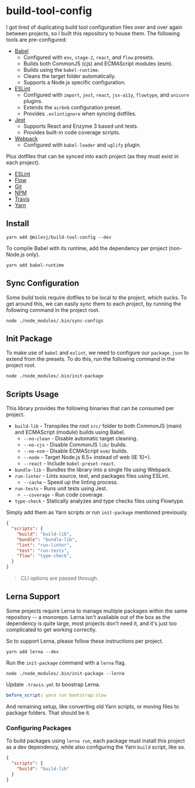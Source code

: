 # build-tool-config

I got tired of duplicating build tool configuration files over and over again between projects,
so I built this repository to house them. The following tools are pre-configured:

* [Babel](https://github.com/milesj/build-tool-config/blob/master/configs/babel.js)
  * Configured with `env`, `stage-2`, `react`, and `flow` presets.
  * Builds both CommonJS (cjs) and ECMAScript modules (esm).
  * Builds using the `babel-runtime`.
  * Cleans the target folder automatically.
  * Supports a Node.js specific configuration.
* [ESLint](https://github.com/milesj/build-tool-config/blob/master/configs/eslint.js)
  * Configured with `import`, `jest`, `react`, `jsx-a11y`, `flowtype`, and `unicorn` plugins.
  * Extends the `airbnb` configuration preset.
  * Provides `.eslintignore` when syncing dotfiles.
* [Jest](https://github.com/milesj/build-tool-config/blob/master/configs/jest.js)
  * Supports React and Enzyme 3 based unit tests.
  * Provides built-in code coverage scripts.
* [Webpack](https://github.com/milesj/build-tool-config/blob/master/configs/webpack.js)
  * Configured with `babel-loader` and `uglify` plugin.

Plus dotfiles that can be synced into each project (as they must exist in each project).

* [ESLint](https://github.com/milesj/build-tool-config/blob/master/dotfiles/eslintignore)
* [Flow](https://github.com/milesj/build-tool-config/blob/master/dotfiles/flowconfig)
* [Git](https://github.com/milesj/build-tool-config/blob/master/dotfiles/gitignore)
* [NPM](https://github.com/milesj/build-tool-config/blob/master/dotfiles/npmignore)
* [Travis](https://github.com/milesj/build-tool-config/blob/master/dotfiles/travis.yml)
* [Yarn](https://github.com/milesj/build-tool-config/blob/master/dotfiles/yarnrc)

## Install

```
yarn add @milesj/build-tool-config --dev
```

To compile Babel with its runtime, add the dependency per project (non-Node.js only).

```
yarn add babel-runtime
```

## Sync Configuration

Some build tools require dotfiles to be local to the project, which sucks.
To get around this, we can easily sync them to each project, by running the following
command in the project root.

```
node ./node_modules/.bin/sync-configs
```

## Init Package

To make use of `babel` and `eslint`, we need to configure our `package.json` to
extend from the presets. To do this, run the following command in the project root.

```
node ./node_modules/.bin/init-package
```

## Scripts Usage

This library provides the following binaries that can be consumed per project.

* `build-lib` - Transpiles the root `src/` folder to both CommonJS (main) and ECMAScript (module) builds using Babel.
  * `--no-clean` - Disable automatic target cleaning.
  * `--no-cjs` - Disable CommonJS `lib/` builds.
  * `--no-esm` - Disable ECMAScript `esm/` builds.
  * `--node` - Target Node.js 6.5+ instead of web (IE 10+).
  * `--react` - Include `babel-preset-react`.
* `bundle-lib` - Bundles the library into a single file using Webpack.
* `run-linter` - Lints source, test, and packages files using ESLint.
  * `--cache` - Speed up the linting process.
* `run-tests` - Runs unit tests using Jest.
  * `--coverage` - Run code coverage.
* `type-check` - Statically analyzes and type checks files using Flowtype.

Simply add them as Yarn scripts or run `init-package` mentioned previously.

```json
{
  "scripts": {
    "build": "build-lib",
    "bundle": "bundle-lib",
    "lint": "run-linter",
    "test": "run-tests",
    "flow": "type-check",
  }
}
```

> CLI options are passed through.

## Lerna Support

Some projects require Lerna to manage multiple packages within the same repository -- a monorepo.
Lerna isn't available out of the box as the dependency is quite large, most projects don't need it,
and it's just too complicated to get working correctly.

So to support Lerna, please follow these instructions per project.

```
yarn add lerna --dev
```

Run the `init-package` command with a `lerna` flag.

```
node ./node_modules/.bin/init-package --lerna
```

Update `.travis.yml` to boostrap Lerna.

```yaml
before_script: yarn run bootstrap:slow
```

And remaining setup, like converting old Yarn scripts, or moving files to package folders.
That should be it.

### Configuring Packages

To build packages using `lerna run`, each package must install this project as a dev
dependency, while also configuring the Yarn `build` script, like so.

```json
{
  "scripts": {
    "build": "build-lib"
  }
}
```
